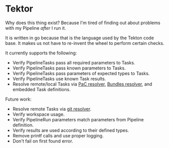 # Tektor

Why does this thing exist? Because I'm tired of finding out about problems with my Pipeline *after*
I run it.

It is written in go because that is the language used by the Tekton code base. It makes us not have
to re-invent the wheel to perform certain checks.

It currently supports the following:

* Verify PipelineTasks pass all required parameters to Tasks.
* Verify PipelineTasks pass known parameters to Tasks.
* Verify PipelineTasks pass parameters of expected types to Tasks.
* Verify PipelineTasks use known Task results.
* Resolve remote/local Tasks via
  [PaC resolver](https://docs.openshift.com/pipelines/1.11/pac/using-pac-resolver.html),
  [Bundles resolver](https://tekton.dev/docs/pipelines/bundle-resolver/), and embedded Task
  definitions.

Future work:

* Resolve remote Tasks via [git resolver](https://tekton.dev/docs/pipelines/git-resolver/).
* Verify workspace usage.
* Verify PipelineRun parameters match parameters from Pipeline definition.
* Verify results are used according to their defined types.
* Remove printf calls and use proper logging.
* Don't fail on first found error.
